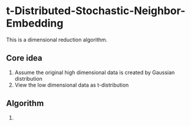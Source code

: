 # t-Distributed-Stochastic-Neighbor-Embedding
This is a dimensional reduction algorithm.

## Core idea
1. Assume the original high dimensional data is created by Gaussian distribution
2. View the low dimensional data as t-distribution
## Algorithm
1. 


